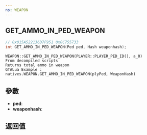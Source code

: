 ```yaml
---
ns: WEAPON
---
```

## GET_AMMO_IN_PED_WEAPON

```c
// 0x015A522136D7F951 0x0C755733
int GET_AMMO_IN_PED_WEAPON(Ped ped, Hash weaponhash);
```

```
WEAPON::GET_AMMO_IN_PED_WEAPON(PLAYER::PLAYER_PED_ID(), a_0)  
From decompiled scripts  
Returns total ammo in weapon  
GTALua Example :  
natives.WEAPON.GET_AMMO_IN_PED_WEAPON(plyPed, WeaponHash)  
```

## 參數
* **ped**: 
* **weaponhash**: 

## 返回值
